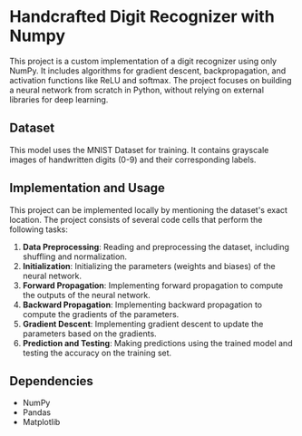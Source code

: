# **Handcrafted Digit Recognizer with Numpy**

This project is a custom implementation of a digit recognizer using only NumPy. It includes algorithms for gradient descent, backpropagation, and activation functions like ReLU and softmax. The project focuses on building a neural network from scratch in Python, without relying on external libraries for deep learning.

## Dataset
This model uses the MNIST Dataset for training. It contains grayscale images of handwritten digits (0-9) and their corresponding labels.

## Implementation and Usage
This project can be implemented locally by mentioning the dataset's exact location. 
The project consists of several code cells that perform the following tasks:

1. **Data Preprocessing**: Reading and preprocessing the dataset, including shuffling and normalization.
2. **Initialization**: Initializing the parameters (weights and biases) of the neural network.
3. **Forward Propagation**: Implementing forward propagation to compute the outputs of the neural network.
4. **Backward Propagation**: Implementing backward propagation to compute the gradients of the parameters.
5. **Gradient Descent**: Implementing gradient descent to update the parameters based on the gradients.
6. **Prediction and Testing**: Making predictions using the trained model and testing the accuracy on the training set.

## Dependencies

- NumPy
- Pandas
- Matplotlib
